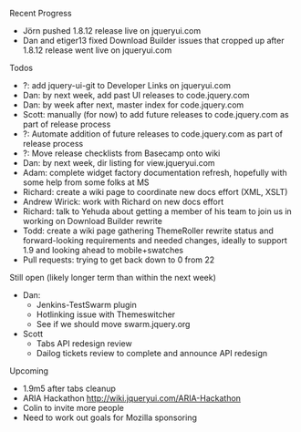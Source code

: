 Recent Progress

* Jörn pushed 1.8.12 release live on jqueryui.com
* Dan and etiger13 fixed Download Builder issues that cropped up after 1.8.12 release went live on jqueryui.com

Todos

* ?: add jquery-ui-git to Developer Links on jqueryui.com
* Dan: by next week, add past UI releases to code.jquery.com
* Dan: by week after next, master index for code.jquery.com
* Scott: manually (for now) to add future releases to code.jquery.com as part of release process
* ?: Automate addition of future releases to code.jquery.com as part of release process
* ?: Move release checklists from Basecamp onto wiki
* Dan: by next week, dir listing for view.jqueryui.com
* Adam: complete widget factory documentation refresh, hopefully with some help from some folks at MS
* Richard: create a wiki page to coordinate new docs effort (XML, XSLT)
* Andrew Wirick: work with Richard on new docs effort
* Richard: talk to Yehuda about getting a member of his team to join us in working on Download Builder rewrite
* Todd: create a wiki page gathering ThemeRoller rewrite status and forward-looking requirements and needed changes, ideally to support 1.9 and looking ahead to mobile+swatches
* Pull requests: trying to get back down to 0 from 22

Still open (likely longer term than within the next week)

* Dan:
  * Jenkins-TestSwarm plugin
  * Hotlinking issue with Themeswitcher
  * See if we should move swarm.jquery.org
* Scott
  * Tabs API redesign review
  * Dailog tickets review to complete and announce API redesign

Upcoming

* 1.9m5 after tabs cleanup
* ARIA Hackathon http://wiki.jqueryui.com/ARIA-Hackathon
* Colin to invite more people
* Need to work out goals for Mozilla sponsoring
